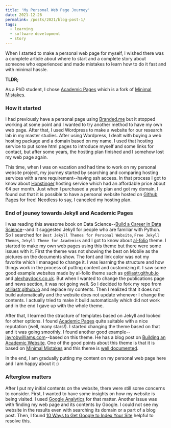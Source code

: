 ```yaml
---
title: 'My Personal Web Page Journey'
date: 2021-12-26
permalink: /posts/2021/blog-post-1/
tags:
  - learning
  - software development
  - story
---
```


When I started to make a personal web page for myself, I wished there was a complete article about where to start and a complete story about someone who experienced and made mistakes to learn how to do it fast and with minimal hassle. 

**TLDR;** 

As a PhD student, I chose [Academic Pages](https://github.com/academicpages/academicpages.github.io) which is a fork of [Minimal Mistakes](https://github.com/mmistakes/minimal-mistakes).

### How it started

I had previously have a personal page using [Branded.me](https://www.branded.me/) but it stopped working at some point and I wanted to try another method to have my own web page. After that, I used Wordpress to make a website for our research lab in my master studies. After using Wordpress, I dealt with buying a web hosting package and a domain based on my name. I used that hosting service to put some html pages to introduce myself and some links for contact, but after some years, the hosting plan finished and I somehow lost my web page again. 

This time, when I was on vacation and had time to work on my personal website project, my journey started by searching and comparing hosting services with a rare requirement--having ssh access. In that process I got to know about [Honstinger](https://www.hostinger.com/) hosting service which had an affordable price about €4 per month. Just when I purchased a yearly plan and got my domain, I found out that it is possible to have a personal website hosted on [Github Pages](https://pages.github.com/) for free! Needless to say, I canceled my hosting plan.

### End of jouney towards Jekyll and Academic Pages

I was reading this awesome book on Data Science--[Build a Career in Data Science](https://www.manning.com/books/build-a-career-in-data-science)--and it suggested Jekyll for people who are familiar with Python. So I searched for `Best Jekyll Themes for Personal Website`, `Free Jekyll Themes`, `Jekyll Theme for Academics` and I got to know about [al-folio](https://github.com/alshedivat/al-folio) theme. I started to make my own web pages using this theme but there were some issues with it. First the theme was not showing the best on Mobile as the pictures on the documents show. The font and link color was not my favorite which I managed to change it. I was learning the structure and how things work in the process of putting content and customizing it. I saw some good example websites made by al-folio theme such as [otiliastr.github.io](https://otiliastr.github.io/) and [alexhaydock.co.uk](https://alexhaydock.co.uk/). But when I wanted to change the publications page and news section, it was not going well. So I decided to fork my repo from [otiliastr.github.io](https://otiliastr.github.io/) and replace my contents. Then I realized that it does not build automatically and the website does not update whenever I change the contents. I actually tried to make it build automatically which did not work and in the end I gave up with the whole theme. 

After that, I learned the structure of templates based on Jekyll and looked for other options. I found [Academic Pages](https://github.com/academicpages/academicpages.github.io) quite suitable with a nice reputation (well, many stars!). I started changing the theme based on that and it was going smoothly. I found another good example--[jayrobwilliams.com](https://jayrobwilliams.com/)--based on this theme. He has a blog post on [Building an Academic Website](https://jayrobwilliams.com/posts/2020/06/academic-website/). One of the good points about this theme is that it is based on [Minimal Mistakes](https://github.com/mmistakes/minimal-mistakes) and this theme is [well documented](https://mmistakes.github.io/minimal-mistakes/docs/quick-start-guide/). 

In the end, I am gradually putting my content on my personal web page here and I am happy about it :)

### Afterglow matters

After I put my initial contents on the website, there were still some concerns to consider. First, I wanted to have some insights on how my website is being visited. I used [Google Analytics](https://analytics.google.com/) for that matter. Another issue was with finding my web page and its contents by Google. I could not see my website in the results even with searching its domain or a part of a blog post. Then, I found [10 Ways to Get Google to Index Your Site](https://ahrefs.com/blog/google-index/) helpful to resolve this.
